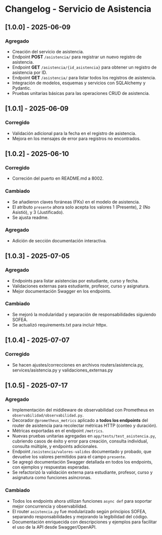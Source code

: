 # Changelog - Servicio de Asistencia

## [1.0.0] - 2025-06-09
### Agregado
- Creación del servicio de asistencia.
- Endpoint **POST** `/asistencia/` para registrar un nuevo registro de asistencia.
- Endpoint **GET** `/asistencia/{id_asistencia}` para obtener un registro de asistencia por ID.
- Endpoint **GET** `/asistencia/` para listar todos los registros de asistencia.
- Integración de modelos, esquemas y servicios con SQLAlchemy y Pydantic.
- Pruebas unitarias básicas para las operaciones CRUD de asistencia.

## [1.0.1] - 2025-06-09
### Corregido
- Validación adicional para la fecha en el registro de asistencia.
- Mejora en los mensajes de error para registros no encontrados.

## [1.0.2] - 2025-06-10
### Corregido
- Correción del puerto en README.md a 8002.
### Cambiado
- Se añadieron claves foráneas (FKs) en el modelo de asistencia.
- El atributo `presente` ahora solo acepta los valores 1 (Presente), 2 (No Asistió), y 3 (Justificado).
- Se ajusta readme.
### Agregado
- Adición de sección documentación interactiva.

## [1.0.3] - 2025-07-05
### Agregado
- Endpoints para listar asistencias por estudiante, curso y fecha.
- Validaciones externas para estudiante, profesor, curso y asignatura.
- Mejor documentación Swagger en los endpoints.

### Cambiado
- Se mejoró la modularidad y separación de responsabilidades siguiendo SOFEA.
- Se actualizó requirements.txt para incluir httpx.

## [1.0.4] - 2025-07-07
### Corregido
- Se hacen ajustes/correcciones en archivos routers/asistencia.py, services/asistencia.py y validaciones_externas.py

## [1.0.5] - 2025-07-17
### Agregado
- Implementación del middleware de observabilidad con Prometheus en `observabilidad/observabilidad.py`.
- Decorador `@prometheus_metrics` aplicado a **todos los endpoints** del router de asistencia para recolectar métricas HTTP (conteo y duración).
- Métricas exportadas en el endpoint `/metrics`.
- Nuevas pruebas unitarias agregadas en `app/tests/test_asistencia.py`, cubriendo casos de éxito y error para creación, consulta individual, consulta múltiple, y endpoints adicionales.
- Endpoint `/asistencia/valores-validos` documentado y probado, que devuelve los valores permitidos para el campo `presente`.
- Se agregó documentación Swagger detallada en todos los endpoints, con ejemplos y respuestas esperadas.
- Se refactorizó la validación externa para estudiante, profesor, curso y asignatura como funciones asíncronas.

### Cambiado
- Todos los endpoints ahora utilizan funciones `async def` para soportar mejor concurrencia y observabilidad.
- El router `asistencia.py` fue modularizado según principios SOFEA, separando responsabilidades y mejorando la legibilidad del código.
- Documentación enriquecida con descripciones y ejemplos para facilitar el uso de la API desde Swagger/OpenAPI.